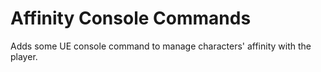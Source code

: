 # Affinity Console Commands

Adds some UE console command to manage characters' affinity with the player.
